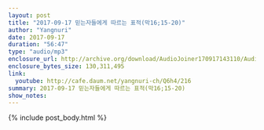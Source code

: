```yaml
---
layout: post
title: "2017-09-17 믿는자들에게 따르는 표적(막16;15-20)"
author: "Yangnuri"
date: 2017-09-17
duration: "56:47"
type: "audio/mp3"
enclosure_url: http://archive.org/download/AudioJoiner170917143110/AudioJoiner170917143110.mp3
enclosure_bytes_size: 130,311,495
link:
  youtube: http://cafe.daum.net/yangnuri-ch/Q6h4/216
summary: 2017-09-17 믿는자들에게 따르는 표적(막16;15-20)
show_notes:
---
```



{% include post_body.html %}
